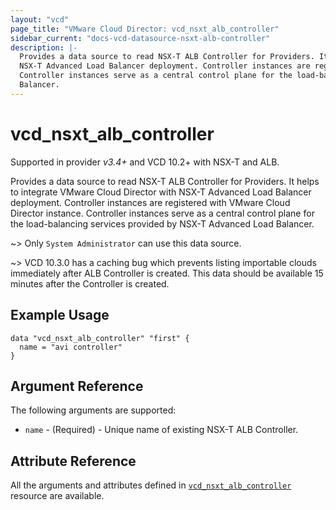 ```yaml
---
layout: "vcd"
page_title: "VMware Cloud Director: vcd_nsxt_alb_controller"
sidebar_current: "docs-vcd-datasource-nsxt-alb-controller"
description: |-
  Provides a data source to read NSX-T ALB Controller for Providers. It helps to integrate VMware Cloud Director with
  NSX-T Advanced Load Balancer deployment. Controller instances are registered with VMware Cloud Director instance.
  Controller instances serve as a central control plane for the load-balancing services provided by NSX-T Advanced Load
  Balancer.
---
```


# vcd\_nsxt\_alb\_controller

Supported in provider *v3.4+* and VCD 10.2+ with NSX-T and ALB.

Provides a data source to read NSX-T ALB Controller for Providers. It helps to integrate VMware Cloud Director with
NSX-T Advanced Load Balancer deployment. Controller instances are registered with VMware Cloud Director instance.
Controller instances serve as a central control plane for the load-balancing services provided by NSX-T Advanced Load
Balancer.

~> Only `System Administrator` can use this data source.

~> VCD 10.3.0 has a caching bug which prevents listing importable clouds immediately after ALB Controller is created.
This data should be available 15 minutes after the Controller is created.

## Example Usage

```hcl
data "vcd_nsxt_alb_controller" "first" {
  name = "avi controller"
}
```

## Argument Reference

The following arguments are supported:

* `name` - (Required)  - Unique name of existing NSX-T ALB Controller.

## Attribute Reference

All the arguments and attributes defined in
[`vcd_nsxt_alb_controller`](/docs/providers/vcd/r/nsxt_alb_controller.html) resource are available.
